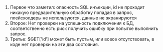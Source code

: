 1. Первое что заметил: опасность SQL инъекции, id не проходит никакую предварительную обработку попадая в запрос, плейсхолдеры не используются, данные не экранируются
2. Второе: Нет проверки на успешность подключения к БД, соответственно есть риск получить ошибку при попытке выполнить запрос.
3. Третье: $GET['id'] может быть пустым, или вовсе отсутствовать, в коде нет проверки на эти два состояния.